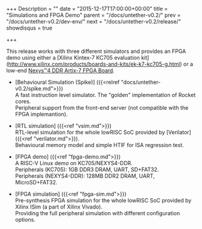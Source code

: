 +++
Description = ""
date = "2015-12-17T17:00:00+00:00"
title = "Simulations and FPGA Demo"
parent = "/docs/untether-v0.2/"
prev = "/docs/untether-v0.2/dev-env/"
next = "/docs/untether-v0.2/release/"
showdisqus = true

+++

This release works with three different simulators and provides an FPGA demo using either a [Xilinx Kintex-7 KC705 evaluation kit] (http://www.xilinx.com/products/boards-and-kits/ek-k7-kc705-g.html) or a low-end [Nexys™4 DDR Artix-7 FPGA Board](http://digilentinc.com/nexys4ddr/).

 * [Behavioural Simulation (Spike)] ({{<relref "docs/untether-v0.2/spike.md">}})<br/>
   A fast instruction level simulator. The "golden" implementation of Rocket cores. <br/>
   Peripheral support from the front-end server (not compatible with the FPGA implemantion).

 * [RTL simulation] ({{<ref "vsim.md">}})<br/>
   RTL-level simulation for the whole lowRISC SoC provided by [Verilator] ({{<ref "verilator.md">}}). <br/>
   Behavioural memory model and simple HTIF for ISA regression test.
   
 * [FPGA demo] ({{<ref "fpga-demo.md">}})<br/>
   A RISC-V Linux demo on KC705/NEXYS4-DDR. <br/>
   Peripherals (KC705): 1GB DDR3 DRAM, UART, SD+FAT32. <br/>
   Peripherals (NEXYS4-DDR): 128MB DDR2 DRAM, UART, MicroSD+FAT32. <br/>

 * [FPGA simulation] ({{<ref "fpga-sim.md">}})<br/>
   Pre-synthesis FPGA simulation for the whole lowRISC SoC provided by Xilinx ISim (a part of Xilinx Vivado). <br/>
   Providing the full peripheral simulation with different configuration options.
 
